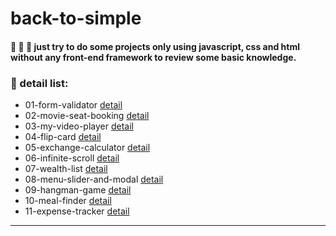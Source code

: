 # back-to-simple

#### :see_no_evil: :hear_no_evil: :speak_no_evil: just try to do some projects only using javascript, css and html without any front-end framework to review some basic knowledge.

### :eyes: detail list:

- 01-form-validator [detail](https://github.com/sincerity628/back-to-simple/tree/master/01-form-validator)
- 02-movie-seat-booking [detail](https://github.com/sincerity628/back-to-simple/tree/master/02-movie-seat-booking)
- 03-my-video-player [detail](https://github.com/sincerity628/back-to-simple/tree/master/03-my-video-player)
- 04-flip-card [detail](https://github.com/sincerity628/back-to-simple/tree/master/04-flip-card)
- 05-exchange-calculator [detail](https://github.com/sincerity628/back-to-simple/tree/master/05-exchange-calculator)
- 06-infinite-scroll [detail](https://github.com/sincerity628/back-to-simple/tree/master/06-infinite-scroll)
- 07-wealth-list [detail](https://github.com/sincerity628/back-to-simple/tree/master/07-wealth-list)
- 08-menu-slider-and-modal [detail](https://github.com/sincerity628/back-to-simple/tree/master/08-menu-slider-and-modal)
- 09-hangman-game [detail](https://github.com/sincerity628/back-to-simple/tree/master/09-hangman-game)
- 10-meal-finder [detail](https://github.com/sincerity628/back-to-simple/tree/master/10-meal-finder)
- 11-expense-tracker [detail](https://github.com/sincerity628/back-to-simple/tree/master/11-expense-tracker)

---
